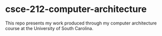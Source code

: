 # csce-212-computer-architecture
This repo presents my work produced through my computer architecture course at the University of South Carolina.
